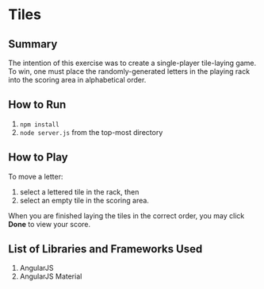 # Tiles

## Summary

The intention of this exercise was to create a single-player tile-laying game. To win, one must place the randomly-generated letters in the playing rack into the scoring area in alphabetical order.

## How to Run

1. `npm install`
2. `node server.js` from the top-most directory

## How to Play

To move a letter:
1. select a lettered tile in the rack, then
2. select an empty tile in the scoring area.

When you are finished laying the tiles in the correct order, you may click **Done** to view your score.

## List of Libraries and Frameworks Used

1) AngularJS
3) AngularJS Material
